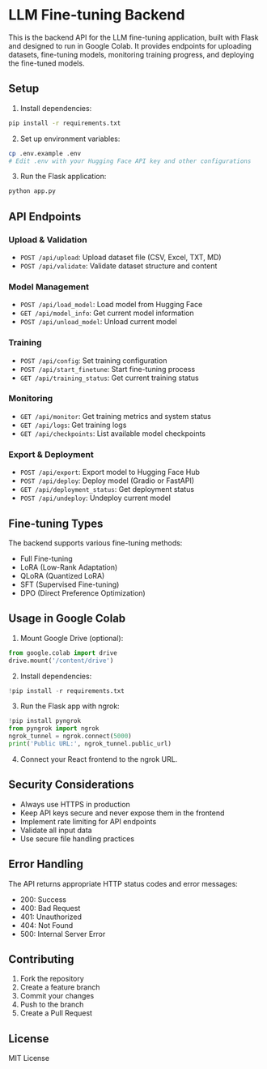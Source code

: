 # LLM Fine-tuning Backend

This is the backend API for the LLM fine-tuning application, built with Flask and designed to run in Google Colab. It provides endpoints for uploading datasets, fine-tuning models, monitoring training progress, and deploying the fine-tuned models.

## Setup

1. Install dependencies:
```bash
pip install -r requirements.txt
```

2. Set up environment variables:
```bash
cp .env.example .env
# Edit .env with your Hugging Face API key and other configurations
```

3. Run the Flask application:
```bash
python app.py
```

## API Endpoints

### Upload & Validation
- `POST /api/upload`: Upload dataset file (CSV, Excel, TXT, MD)
- `POST /api/validate`: Validate dataset structure and content

### Model Management
- `POST /api/load_model`: Load model from Hugging Face
- `GET /api/model_info`: Get current model information
- `POST /api/unload_model`: Unload current model

### Training
- `POST /api/config`: Set training configuration
- `POST /api/start_finetune`: Start fine-tuning process
- `GET /api/training_status`: Get current training status

### Monitoring
- `GET /api/monitor`: Get training metrics and system status
- `GET /api/logs`: Get training logs
- `GET /api/checkpoints`: List available model checkpoints

### Export & Deployment
- `POST /api/export`: Export model to Hugging Face Hub
- `POST /api/deploy`: Deploy model (Gradio or FastAPI)
- `GET /api/deployment_status`: Get deployment status
- `POST /api/undeploy`: Undeploy current model

## Fine-tuning Types

The backend supports various fine-tuning methods:
- Full Fine-tuning
- LoRA (Low-Rank Adaptation)
- QLoRA (Quantized LoRA)
- SFT (Supervised Fine-tuning)
- DPO (Direct Preference Optimization)

## Usage in Google Colab

1. Mount Google Drive (optional):
```python
from google.colab import drive
drive.mount('/content/drive')
```

2. Install dependencies:
```python
!pip install -r requirements.txt
```

3. Run the Flask app with ngrok:
```python
!pip install pyngrok
from pyngrok import ngrok
ngrok_tunnel = ngrok.connect(5000)
print('Public URL:', ngrok_tunnel.public_url)
```

4. Connect your React frontend to the ngrok URL.

## Security Considerations

- Always use HTTPS in production
- Keep API keys secure and never expose them in the frontend
- Implement rate limiting for API endpoints
- Validate all input data
- Use secure file handling practices

## Error Handling

The API returns appropriate HTTP status codes and error messages:
- 200: Success
- 400: Bad Request
- 401: Unauthorized
- 404: Not Found
- 500: Internal Server Error

## Contributing

1. Fork the repository
2. Create a feature branch
3. Commit your changes
4. Push to the branch
5. Create a Pull Request

## License

MIT License 